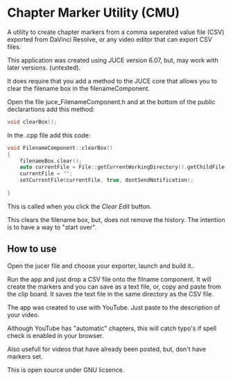 # Chapter Marker Utility (CMU)

A utility to create chapter markers from a comma seperated value file (CSV) exported from DaVinci Resolve, 
or any video editor that can export CSV files.

This application was created using JUCE version 6.07, but, may work with later versions. (untested).

It does require that you add a method to the JUCE core that allows you to clear the filename box in the
filenameComponent.


Open the file juce_FilenameComponent.h and at the bottom of the public declarartions add this method:

~~~cpp
void clearBox();
~~~

In the .cpp file add this code:

~~~cpp
void FilenameComponent::clearBox()
{
    filenameBox.clear();
    auto currentFile = File::getCurrentWorkingDirectory().getChildFile(getCurrentFileText()); 
    currentFile = "";
    setCurrentFile(currentFile, true, dontSendNotification);
   
}
~~~

This is called when you click the *Clear Edit* button.

This clears the filename box, but, does not remove the history.  The intention is to have a way to "start over".

## How to use

Open the jucer file and choose your exporter, launch and build it..

Run the app and just drop a CSV file onto the filname component.  It will create the markers and you can save as a text file, or, copy and paste from the clip board. It saves the text file in the same directory as the CSV file.

The app was created to use with YouTube.  Just paste to the description of your video.

Although YouTube has "automatic" chapters, this will catch typo's if spell check is enabled in your browser.

Also usefull for videos that have already been posted, but, don't have markers set.

This is open source under GNU licsence.